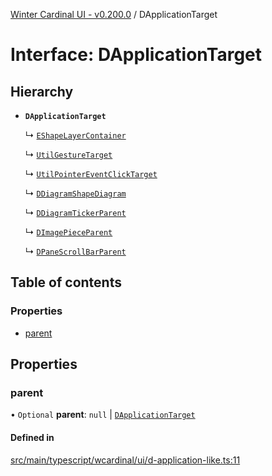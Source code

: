 [Winter Cardinal UI - v0.200.0](../index.md) / DApplicationTarget

# Interface: DApplicationTarget

## Hierarchy

- **`DApplicationTarget`**

  ↳ [`EShapeLayerContainer`](EShapeLayerContainer.md)

  ↳ [`UtilGestureTarget`](UtilGestureTarget.md)

  ↳ [`UtilPointerEventClickTarget`](UtilPointerEventClickTarget.md)

  ↳ [`DDiagramShapeDiagram`](DDiagramShapeDiagram.md)

  ↳ [`DDiagramTickerParent`](DDiagramTickerParent.md)

  ↳ [`DImagePieceParent`](DImagePieceParent.md)

  ↳ [`DPaneScrollBarParent`](DPaneScrollBarParent.md)

## Table of contents

### Properties

- [parent](DApplicationTarget.md#parent)

## Properties

### parent

• `Optional` **parent**: ``null`` \| [`DApplicationTarget`](DApplicationTarget.md)

#### Defined in

[src/main/typescript/wcardinal/ui/d-application-like.ts:11](https://github.com/winter-cardinal/winter-cardinal-ui/blob/v0.200.0/src/main/typescript/wcardinal/ui/d-application-like.ts#L11)
